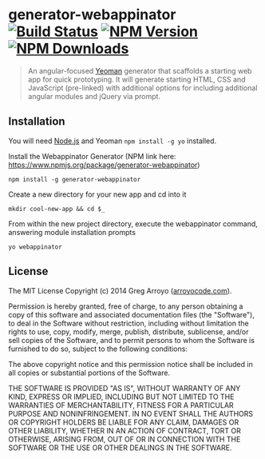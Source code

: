 # generator-webappinator [![Build Status](https://travis-ci.org/arroyocode/generator-webappinator.svg?branch=master)](https://travis-ci.org/arroyocode/generator-webappinator)  [![NPM Version](https://img.shields.io/npm/v/generator-webappinator.svg?style=flat)](https://www.npmjs.org/package/generator-webappinator) [![NPM Downloads](https://img.shields.io/npm/dm/generator-webappinator.svg?style=flat)](https://www.npmjs.org/package/generator-webappinator)

> An angular-focused  [Yeoman](http://yeoman.io) generator that scaffolds a starting web app for quick 
> prototyping. It will generate starting HTML, CSS and JavaScript (pre-linked) with additional options for
> including additional angular modules and jQuery via prompt.

## Installation

You will need [Node.js](http://nodejs.org/) and Yeoman `npm install -g yo` installed.

Install the Webappinator Generator (NPM link here: https://www.npmjs.org/package/generator-webappinator)

```
npm install -g generator-webappinator
```

Create a new directory for your new app and cd into it

```
mkdir cool-new-app && cd $_
```

From within the new project directory, execute the webappinator command, answering module installation prompts

```
yo webappinator
```

License
---------------

The MIT License
Copyright (c) 2014 Greg Arroyo ([arroyocode.com](http://arroyocode.com)).

Permission is hereby granted, free of charge, to any person obtaining a copy
of this software and associated documentation files (the "Software"), to deal
in the Software without restriction, including without limitation the rights
to use, copy, modify, merge, publish, distribute, sublicense, and/or sell
copies of the Software, and to permit persons to whom the Software is
furnished to do so, subject to the following conditions:

The above copyright notice and this permission notice shall be included in
all copies or substantial portions of the Software.

THE SOFTWARE IS PROVIDED "AS IS", WITHOUT WARRANTY OF ANY KIND, EXPRESS OR
IMPLIED, INCLUDING BUT NOT LIMITED TO THE WARRANTIES OF MERCHANTABILITY,
FITNESS FOR A PARTICULAR PURPOSE AND NONINFRINGEMENT. IN NO EVENT SHALL THE
AUTHORS OR COPYRIGHT HOLDERS BE LIABLE FOR ANY CLAIM, DAMAGES OR OTHER
LIABILITY, WHETHER IN AN ACTION OF CONTRACT, TORT OR OTHERWISE, ARISING FROM,
OUT OF OR IN CONNECTION WITH THE SOFTWARE OR THE USE OR OTHER DEALINGS IN
THE SOFTWARE.
